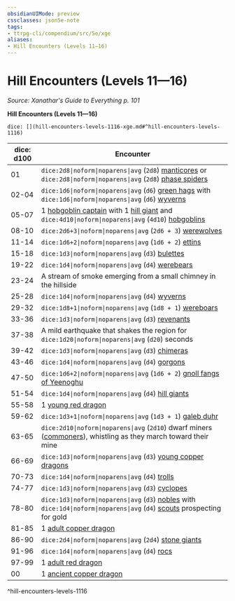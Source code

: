 ```yaml
---
obsidianUIMode: preview
cssclasses: json5e-note
tags:
- ttrpg-cli/compendium/src/5e/xge
aliases:
- Hill Encounters (Levels 11—16)
---
```

# Hill Encounters (Levels 11—16)
*Source: Xanathar's Guide to Everything p. 101* 

**Hill Encounters (Levels 11—16)**

`dice: [](hill-encounters-levels-1116-xge.md#^hill-encounters-levels-1116)`

| dice: d100 | Encounter |
|------------|-----------|
| 01 | `dice:2d8\|noform\|noparens\|avg` (`2d8`) [manticores](/3-Mechanics/CLI/bestiary/monstrosity/manticore-xmm.md) or `dice:2d8\|noform\|noparens\|avg` (`2d8`) [phase spiders](/3-Mechanics/CLI/bestiary/monstrosity/phase-spider-xmm.md) |
| 02-04 | `dice:1d6\|noform\|noparens\|avg` (`d6`) [green hags](/3-Mechanics/CLI/bestiary/fey/green-hag-xmm.md) with `dice:1d6\|noform\|noparens\|avg` (`d6`) [wyverns](/3-Mechanics/CLI/bestiary/dragon/wyvern-xmm.md) |
| 05-07 | 1 [hobgoblin captain](/3-Mechanics/CLI/bestiary/fey/hobgoblin-captain-xmm.md) with 1 [hill giant](/3-Mechanics/CLI/bestiary/giant/hill-giant-xmm.md) and `dice:4d10\|noform\|noparens\|avg` (`4d10`) [hobgoblins](/3-Mechanics/CLI/bestiary/fey/hobgoblin-warrior-xmm.md) |
| 08-10 | `dice:2d6+3\|noform\|noparens\|avg` (`2d6 + 3`) [werewolves](/3-Mechanics/CLI/bestiary/monstrosity/werewolf-xmm.md) |
| 11-14 | `dice:1d6+2\|noform\|noparens\|avg` (`1d6 + 2`) [ettins](/3-Mechanics/CLI/bestiary/giant/ettin-xmm.md) |
| 15-18 | `dice:1d3\|noform\|noparens\|avg` (`d3`) [bulettes](/3-Mechanics/CLI/bestiary/monstrosity/bulette-xmm.md) |
| 19-22 | `dice:1d4\|noform\|noparens\|avg` (`d4`) [werebears](/3-Mechanics/CLI/bestiary/monstrosity/werebear-xmm.md) |
| 23-24 | A stream of smoke emerging from a small chimney in the hillside |
| 25-28 | `dice:1d4\|noform\|noparens\|avg` (`d4`) [wyverns](/3-Mechanics/CLI/bestiary/dragon/wyvern-xmm.md) |
| 29-32 | `dice:1d8+1\|noform\|noparens\|avg` (`1d8 + 1`) [wereboars](/3-Mechanics/CLI/bestiary/monstrosity/wereboar-xmm.md) |
| 33-36 | `dice:1d3\|noform\|noparens\|avg` (`d3`) [revenants](/3-Mechanics/CLI/bestiary/undead/revenant-xmm.md) |
| 37-38 | A mild earthquake that shakes the region for `dice:1d20\|noform\|noparens\|avg` (`d20`) seconds |
| 39-42 | `dice:1d3\|noform\|noparens\|avg` (`d3`) [chimeras](/3-Mechanics/CLI/bestiary/monstrosity/chimera-xmm.md) |
| 43-46 | `dice:1d4\|noform\|noparens\|avg` (`d4`) [gorgons](/3-Mechanics/CLI/bestiary/construct/gorgon-xmm.md) |
| 47-50 | `dice:1d6+2\|noform\|noparens\|avg` (`1d6 + 2`) [gnoll fangs of Yeenoghu](/3-Mechanics/CLI/bestiary/fiend/gnoll-fang-of-yeenoghu-xmm.md) |
| 51-54 | `dice:1d4\|noform\|noparens\|avg` (`d4`) [hill giants](/3-Mechanics/CLI/bestiary/giant/hill-giant-xmm.md) |
| 55-58 | 1 [young red dragon](/3-Mechanics/CLI/bestiary/dragon/young-red-dragon-xmm.md) |
| 59-62 | `dice:1d3+1\|noform\|noparens\|avg` (`1d3 + 1`) [galeb duhr](/3-Mechanics/CLI/bestiary/elemental/galeb-duhr-xmm.md) |
| 63-65 | `dice:2d10\|noform\|noparens\|avg` (`2d10`) dwarf miners ([commoners](/3-Mechanics/CLI/bestiary/humanoid/commoner-xmm.md)), whistling as they march toward their mine |
| 66-69 | `dice:1d3\|noform\|noparens\|avg` (`d3`) [young copper dragons](/3-Mechanics/CLI/bestiary/dragon/young-copper-dragon-xmm.md) |
| 70-73 | `dice:1d4\|noform\|noparens\|avg` (`d4`) [trolls](/3-Mechanics/CLI/bestiary/giant/troll-xmm.md) |
| 74-77 | `dice:1d3\|noform\|noparens\|avg` (`d3`) [cyclopes](/3-Mechanics/CLI/bestiary/giant/cyclops-sentry-xmm.md) |
| 78-80 | `dice:1d3\|noform\|noparens\|avg` (`d3`) [nobles](/3-Mechanics/CLI/bestiary/humanoid/noble-xmm.md) with `dice:1d4\|noform\|noparens\|avg` (`d4`) [scouts](/3-Mechanics/CLI/bestiary/humanoid/scout-xmm.md) prospecting for gold |
| 81-85 | 1 [adult copper dragon](/3-Mechanics/CLI/bestiary/dragon/adult-copper-dragon-xmm.md) |
| 86-90 | `dice:2d4\|noform\|noparens\|avg` (`2d4`) [stone giants](/3-Mechanics/CLI/bestiary/giant/stone-giant-xmm.md) |
| 91-96 | `dice:1d4\|noform\|noparens\|avg` (`d4`) [rocs](/3-Mechanics/CLI/bestiary/monstrosity/roc-xmm.md) |
| 97-99 | 1 [adult red dragon](/3-Mechanics/CLI/bestiary/dragon/adult-red-dragon-xmm.md) |
| 00 | 1 [ancient copper dragon](/3-Mechanics/CLI/bestiary/dragon/ancient-copper-dragon-xmm.md) |
^hill-encounters-levels-1116